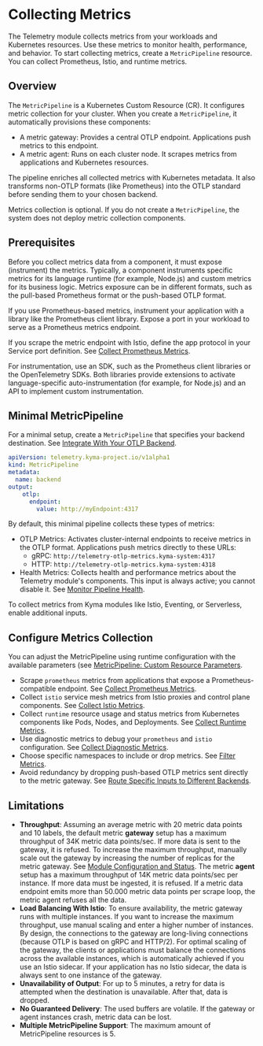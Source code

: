 # Collecting Metrics

The Telemetry module collects metrics from your workloads and Kubernetes resources. Use these metrics to monitor health, performance, and behavior. To start collecting metrics, create a `MetricPipeline` resource. You can collect Prometheus, Istio, and runtime metrics.

## Overview

The `MetricPipeline` is a Kubernetes Custom Resource (CR). It configures metric collection for your cluster. When you create a `MetricPipeline`, it automatically provisions these components:

- A metric gateway: Provides a central OTLP endpoint. Applications push metrics to this endpoint.
- A metric agent: Runs on each cluster node. It scrapes metrics from applications and Kubernetes resources.

The pipeline enriches all collected metrics with Kubernetes metadata. It also transforms non-OTLP formats (like Prometheus) into the OTLP standard before sending them to your chosen backend.

Metrics collection is optional. If you do not create a `MetricPipeline`, the system does not deploy metric collection components.

## Prerequisites

Before you collect metrics data from a component, it must expose (instrument) the metrics. Typically, a component instruments specific metrics for its language runtime (for example, Node.js) and custom metrics for its business logic. Metrics exposure can be in different formats, such as the pull-based Prometheus format or the push-based OTLP format.

If you use Prometheus-based metrics, instrument your application with a library like the Prometheus client library. Expose a port in your workload to serve as a Prometheus metrics endpoint.

If you scrape the metric endpoint with Istio, define the app protocol in your Service port definition. See [Collect Prometheus Metrics](prometheus-input.md).

For instrumentation, use an SDK, such as the Prometheus client libraries or the OpenTelemetry SDKs. Both libraries provide extensions to activate language-specific auto-instrumentation (for example, for Node.js) and an API to implement custom instrumentation.

## Minimal MetricPipeline

For a minimal setup, create a `MetricPipeline` that specifies your backend destination. See [Integrate With Your OTLP Backend](./../integrate-otlp-backend/README.md).

```yaml
apiVersion: telemetry.kyma-project.io/v1alpha1
kind: MetricPipeline
metadata:
  name: backend
output:
    otlp:
      endpoint:
        value: http://myEndpoint:4317
```

By default, this minimal pipeline collects these types of metrics:

- OTLP Metrics: Activates cluster-internal endpoints to receive metrics in the OTLP format. Applications push metrics directly to these URLs:
  - gRPC: `http://telemetry-otlp-metrics.kyma-system:4317`
  - HTTP: `http://telemetry-otlp-metrics.kyma-system:4318`
- Health Metrics: Collects health and performance metrics about the Telemetry module's components. This input is always active; you cannot disable it. See [Monitor Pipeline Health](../monitor-pipeline-health.md).

To collect metrics from Kyma modules like Istio, Eventing, or Serverless, enable additional inputs.

## Configure Metrics Collection

You can adjust the MetricPipeline using runtime configuration with the available parameters (see [MetricPipeline: Custom Resource Parameters](https://kyma-project.io/#/telemetry-manager/user/resources/05-metricpipeline?id=custom-resource-parameters).

- Scrape `prometheus` metrics from applications that expose a Prometheus-compatible endpoint. See [Collect Prometheus Metrics](prometheus-input.md).
- Collect `istio` service mesh metrics from Istio proxies and control plane components. See [Collect Istio Metrics](istio-input.md).
- Collect `runtime` resource usage and status metrics from Kubernetes components like Pods, Nodes, and Deployments. See [Collect Runtime Metrics](runtime-input.md).
- Use diagnostic metrics to debug your `prometheus` and `istio` configuration. See [Collect Diagnostic Metrics](./prometheus-input.md#collect-diagnostic-metrics).
- Choose specific namespaces to include or drop metrics. See [Filter Metrics](../filter-and-process/filter-metrics.md).
- Avoid redundancy by dropping push-based OTLP metrics sent directly to the metric gateway. See [Route Specific Inputs to Different Backends](./../otlp-input.md#route-specific-inputs-to-different-backends).

## Limitations

- **Throughput**: Assuming an average metric with 20 metric data points and 10 labels, the default metric **gateway** setup has a maximum throughput of 34K metric data points/sec. If more data is sent to the gateway, it is refused. To increase the maximum throughput, manually scale out the gateway by increasing the number of replicas for the metric gateway. See [Module Configuration and Status](https://kyma-project.io/#/telemetry-manager/user/01-manager?id=module-configuration).
  The metric **agent** setup has a maximum throughput of 14K metric data points/sec per instance. If more data must be ingested, it is refused. If a metric data endpoint emits more than 50.000 metric data points per scrape loop, the metric agent refuses all the data.
- **Load Balancing With Istio**: To ensure availability, the metric gateway runs with multiple instances. If you want to increase the maximum throughput, use manual scaling and enter a higher number of instances.
  By design, the connections to the gateway are long-living connections (because OTLP is based on gRPC and HTTP/2). For optimal scaling of the gateway, the clients or applications must balance the connections across the available instances, which is automatically achieved if you use an Istio sidecar. If your application has no Istio sidecar, the data is always sent to one instance of the gateway.
- **Unavailability of Output**: For up to 5 minutes, a retry for data is attempted when the destination is unavailable. After that, data is dropped.
- **No Guaranteed Delivery**: The used buffers are volatile. If the gateway or agent instances crash, metric data can be lost.
- **Multiple MetricPipeline Support**: The maximum amount of MetricPipeline resources is 5.
